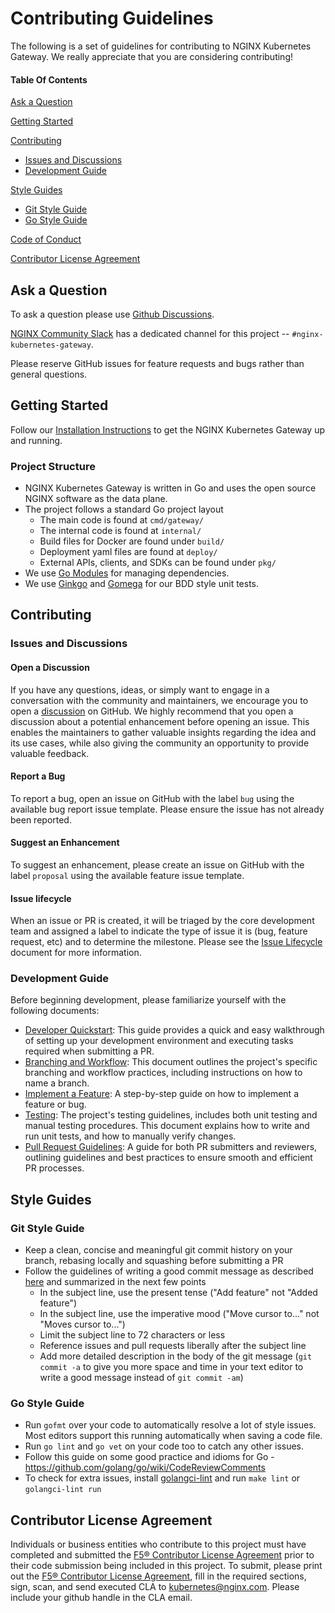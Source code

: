 # Contributing Guidelines

The following is a set of guidelines for contributing to NGINX Kubernetes Gateway. We really appreciate that you are
considering contributing!

#### Table Of Contents

[Ask a Question](#ask-a-question)

[Getting Started](#getting-started)

[Contributing](#contributing)

* [Issues and Discussions](#issues-and-discussions)
* [Development Guide](#development-guide)

[Style Guides](#style-guides)

* [Git Style Guide](#git-style-guide)
* [Go Style Guide](#go-style-guide)

[Code of Conduct](CODE_OF_CONDUCT.md)

[Contributor License Agreement](#contributor-license-agreement)

## Ask a Question

To ask a question please use [Github Discussions](https://github.com/nginxinc/nginx-kubernetes-gateway/discussions).

[NGINX Community Slack](https://community.nginx.org/joinslack) has a dedicated channel for this
project -- `#nginx-kubernetes-gateway`.

Please reserve GitHub issues for feature requests and bugs rather than general questions.

## Getting Started

Follow our [Installation Instructions](docs/installation.md) to get the NGINX Kubernetes Gateway up and running.

### Project Structure

* NGINX Kubernetes Gateway is written in Go and uses the open source NGINX software as the data plane.
* The project follows a standard Go project layout
    * The main code is found at `cmd/gateway/`
    * The internal code is found at `internal/`
    * Build files for Docker are found under `build/`
    * Deployment yaml files are found at `deploy/`
    * External APIs, clients, and SDKs can be found under `pkg/`
* We use [Go Modules](https://github.com/golang/go/wiki/Modules) for managing dependencies.
* We use [Ginkgo](https://onsi.github.io/ginkgo/) and [Gomega](https://onsi.github.io/gomega/) for our BDD style unit
  tests.

## Contributing

### Issues and Discussions

#### Open a Discussion

If you have any questions, ideas, or simply want to engage in a conversation with the community and maintainers, we
encourage you to open a [discussion](https://github.com/nginxinc/nginx-kubernetes-gateway/discussions) on GitHub. We
highly recommend that you open a discussion about a potential enhancement before opening an issue. This enables the
maintainers to gather valuable insights regarding the idea and its use cases, while also giving the community an
opportunity to provide valuable feedback.

#### Report a Bug

To report a bug, open an issue on GitHub with the label `bug` using the available bug report issue template. Please
ensure the issue has not already been reported.

#### Suggest an Enhancement

To suggest an enhancement, please create an issue on GitHub with the label `proposal` using the available feature issue
template.

#### Issue lifecycle

When an issue or PR is created, it will be triaged by the core development team and assigned a label to indicate the
type of issue it is (bug, feature request, etc) and to determine the milestone. Please see
the [Issue Lifecycle](ISSUE_LIFECYCLE.md) document for more information.

### Development Guide

Before beginning development, please familiarize yourself with the following documents:

- [Developer Quickstart](docs/developer/quickstart.md): This guide provides a quick and easy walkthrough of setting up
  your development environment and executing tasks required when submitting a PR.
- [Branching and Workflow](docs/developer/branching-and-workflow.md): This document outlines the project's specific
  branching and workflow practices, including instructions on how to name a branch.
- [Implement a Feature](docs/developer/implementing-a-feature.md): A step-by-step guide on how to implement a feature or
  bug.
- [Testing](docs/developer/testing.md): The project's testing guidelines, includes both unit testing and manual testing
  procedures. This document explains how to write and run unit tests, and how to manually verify changes.
- [Pull Request Guidelines](docs/developer/pull-request.md): A guide for both PR submitters and reviewers, outlining
  guidelines and best practices to ensure smooth and efficient PR processes.

## Style Guides

### Git Style Guide

* Keep a clean, concise and meaningful git commit history on your branch, rebasing locally and squashing before
  submitting a PR
* Follow the guidelines of writing a good commit message as described [here](https://chris.beams.io/posts/git-commit/)
  and summarized in the next few points
    * In the subject line, use the present tense ("Add feature" not "Added feature")
    * In the subject line, use the imperative mood ("Move cursor to..." not "Moves cursor to...")
    * Limit the subject line to 72 characters or less
    * Reference issues and pull requests liberally after the subject line
    * Add more detailed description in the body of the git message (`git commit -a` to give you more space and time in
      your text editor to write a good message instead of `git commit -am`)

### Go Style Guide

* Run `gofmt` over your code to automatically resolve a lot of style issues. Most editors support this running
  automatically when saving a code file.
* Run `go lint` and `go vet` on your code too to catch any other issues.
* Follow this guide on some good practice and idioms for Go -  https://github.com/golang/go/wiki/CodeReviewComments
* To check for extra issues, install [golangci-lint](https://github.com/golangci/golangci-lint) and run `make lint`
  or `golangci-lint run`

## Contributor License Agreement

Individuals or business entities who contribute to this project must have completed and submitted
the [F5® Contributor License Agreement](F5ContributorLicenseAgreement.pdf) prior to their code submission being included
in this project. To submit, please print out the [F5® Contributor License Agreement](F5ContributorLicenseAgreement.pdf),
fill in the required sections, sign, scan, and send executed CLA to kubernetes@nginx.com. Please include your github
handle in the CLA email.
